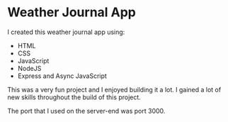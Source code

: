 <h1>Weather Journal App</h1>
<p>
I created this weather journal app using:
<ul>
<li>HTML</li>
<li>CSS</li>
<li>JavaScript</li>
<li>NodeJS</li>
<li>Express and Async JavaScript</li>
</ul>
This was a very fun project and I enjoyed building it a lot. I gained a lot of new skills throughout the build of this project.
</p>
<p>
The port that I used on the server-end was port 3000.
</p>